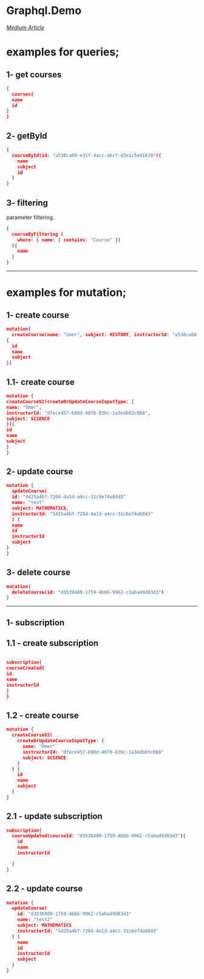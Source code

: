 # Graphql.Demo

*[Medium Article](https://omripk.medium.com/bir-%C3%B6nce-ki-makalemin-%C3%BCzerinden-uzunca-bir-zaman-ge%C3%A7ti-acac108079db)*

# examples for queries;

## 1- get courses

```json
{
  courses{
  name
  id
}
}
```

## 2- getById

```json
{
  courseById(id: "a538ca60-e31f-4acc-a6cf-d3e1c5e41639"){
    name
    subject
    id
  }
}
```

## 3- filtering


parameter filtering.
```json
{
  courseByFiltering (
    where: { name: { contains: "Course" }}
  ){
    name
  }
}

```

---

# examples for mutation;

## 1- create course

```json
mutation{
  createCourse(name: "ömer", subject: HISTORY, instructorId: "a538ca60-e31f-4acc-a6cf-d3e1c5e41639")
{
  id
  name
  subject
}}
```

## 1.1- create course

```json
mutation {
createCourseV2(createOrUpdateCourseInputType: {
name: "Ömer",
instructorId: "dfece457-b98d-4876-83bc-1a3edb03c088",
subject: SCIENCE
}){
id
name
subject
}
}
```

## 2- update course

```json
mutation {
  updateCourse(
  id: "4425a4b7-7204-4a1d-a4cc-31c6e74a6840"
  name: "test"
  subject: MATHEMATICS,
  instructorId: "5425a4b7-7204-4a1d-a4cc-31c6e74a6843"
  ) {
  name
  id
  instructorId
  subject
}
}

```

## 3- delete course

```json
mutation{
  deleteCourse(id: "d3538480-1759-4b6b-9962-c5aba49d83d3")
}
```


---

## 1- subscription

## 1.1 - create subscription

```json

subscription{
courseCreated{
id
name
instructorId
}
}
```

## 1.2 - create course
```json
mutation {
  createCourseV2(
    createOrUpdateCourseInputType: {
      name: "Ömer"
      instructorId: "dfece457-b98d-4876-83bc-1a3edb03c088"
      subject: SCIENCE
    }
  ) {
    id
    name
    subject
  }
}

```

## 2.1 - update subscription

```json
subscription{
  courseUpdated(courseId: "d3538480-1759-4b6b-9962-c5aba49d83d3"){
    id
    name
    instructorId

  }
}
```

## 2.2 - update course

```json
mutation {
  updateCourse(
    id: "d3538480-1759-4b6b-9962-c5aba49d83d3"
    name: "test2"
    subject: MATHEMATICS
    instructorId: "5425a4b7-7204-4a1d-a4cc-31c6e74a6843"
  ) {
    name
    id
    instructorId
    subject
  }
}
```
